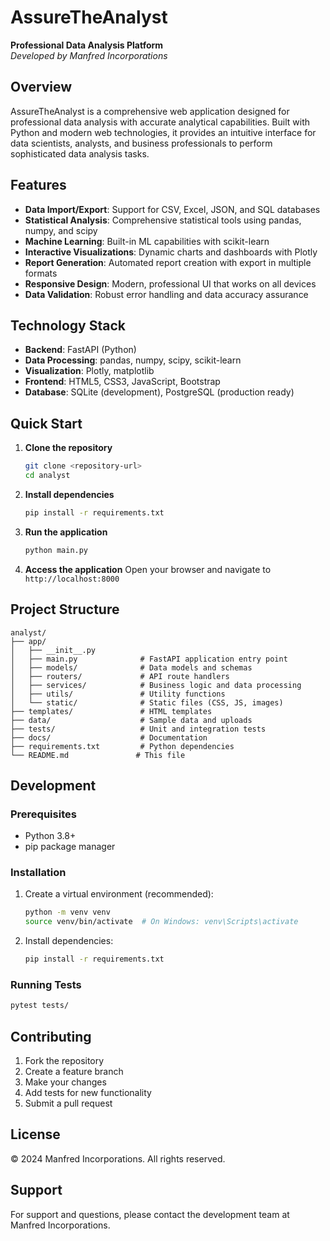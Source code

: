# AssureTheAnalyst

**Professional Data Analysis Platform**  
*Developed by Manfred Incorporations*

## Overview

AssureTheAnalyst is a comprehensive web application designed for professional data analysis with accurate analytical capabilities. Built with Python and modern web technologies, it provides an intuitive interface for data scientists, analysts, and business professionals to perform sophisticated data analysis tasks.

## Features

- **Data Import/Export**: Support for CSV, Excel, JSON, and SQL databases
- **Statistical Analysis**: Comprehensive statistical tools using pandas, numpy, and scipy
- **Machine Learning**: Built-in ML capabilities with scikit-learn
- **Interactive Visualizations**: Dynamic charts and dashboards with Plotly
- **Report Generation**: Automated report creation with export in multiple formats
- **Responsive Design**: Modern, professional UI that works on all devices
- **Data Validation**: Robust error handling and data accuracy assurance

## Technology Stack

- **Backend**: FastAPI (Python)
- **Data Processing**: pandas, numpy, scipy, scikit-learn
- **Visualization**: Plotly, matplotlib
- **Frontend**: HTML5, CSS3, JavaScript, Bootstrap
- **Database**: SQLite (development), PostgreSQL (production ready)

## Quick Start

1. **Clone the repository**
   ```bash
   git clone <repository-url>
   cd analyst
   ```

2. **Install dependencies**
   ```bash
   pip install -r requirements.txt
   ```

3. **Run the application**
   ```bash
   python main.py
   ```

4. **Access the application**
   Open your browser and navigate to `http://localhost:8000`

## Project Structure

```
analyst/
├── app/
│   ├── __init__.py
│   ├── main.py              # FastAPI application entry point
│   ├── models/              # Data models and schemas
│   ├── routers/             # API route handlers
│   ├── services/            # Business logic and data processing
│   ├── utils/               # Utility functions
│   └── static/              # Static files (CSS, JS, images)
├── templates/               # HTML templates
├── data/                    # Sample data and uploads
├── tests/                   # Unit and integration tests
├── docs/                    # Documentation
├── requirements.txt         # Python dependencies
└── README.md               # This file
```

## Development

### Prerequisites

- Python 3.8+
- pip package manager

### Installation

1. Create a virtual environment (recommended):
   ```bash
   python -m venv venv
   source venv/bin/activate  # On Windows: venv\Scripts\activate
   ```

2. Install dependencies:
   ```bash
   pip install -r requirements.txt
   ```

### Running Tests

```bash
pytest tests/
```

## Contributing

1. Fork the repository
2. Create a feature branch
3. Make your changes
4. Add tests for new functionality
5. Submit a pull request

## License

© 2024 Manfred Incorporations. All rights reserved.

## Support

For support and questions, please contact the development team at Manfred Incorporations.
